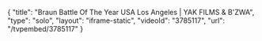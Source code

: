 {
    "title": "Braun Battle Of The Year USA Los Angeles | YAK FILMS & B'ZWA",
    "type": "solo",
    "layout": "iframe-static",
    "videoId": "3785117",
    "url": "\/tvpembed\/3785117"
}